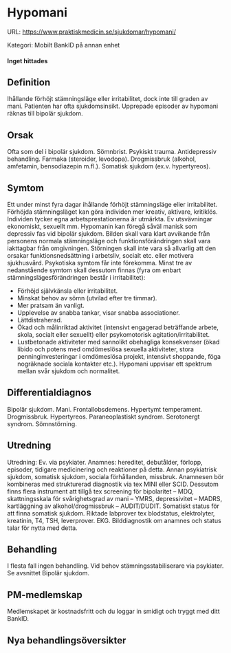 # Hypomani

URL: https://www.praktiskmedicin.se/sjukdomar/hypomani/



Kategori: Mobilt BankID på annan enhet

#### Inget hittades

## Definition

Ihållande förhöjt stämningsläge eller irritabilitet, dock inte till graden av mani. Patienten har ofta sjukdomsinsikt. Upprepade episoder av hypomani räknas till bipolär sjukdom.

## Orsak

Ofta som del i bipolär sjukdom. Sömnbrist. Psykiskt trauma. Antidepressiv behandling. Farmaka (steroider, levodopa). Drogmissbruk (alkohol, amfetamin, bensodiazepin m.fl.). Somatisk sjukdom (ex.v. hypertyreos).

## Symtom

Ett under minst fyra dagar ihållande förhöjt stämningsläge eller irritabilitet. Förhöjda stämningsläget kan göra individen mer kreativ, aktivare, kritiklös. Individen tycker egna arbetsprestationerna är utmärkta. Ev utsvävningar ekonomiskt, sexuellt mm. Hypomanin kan föregå såväl manisk som depressiv fas vid bipolär sjukdom.
Bilden skall vara klart avvikande från personens normala stämningsläge och funktionsförändringen skall vara iakttagbar från omgivningen. Störningen skall inte vara så allvarlig att den orsakar funktionsnedsättning i arbetsliv, socialt etc. eller motivera sjukhusvård. Psykotiska symtom får inte förekomma.
Minst tre av nedanstående symtom skall dessutom finnas (fyra om enbart stämningslägesförändringen består i irritabilitet):
* Förhöjd självkänsla eller irritabilitet.
* Minskat behov av sömn (utvilad efter tre timmar).
* Mer pratsam än vanligt.
* Upplevelse av snabba tankar, visar snabba associationer.
* Lättdistraherad.
* Ökad och målinriktad aktivitet (intensivt engagerad beträffande arbete, skola, socialt eller sexuellt) eller psykomotorisk agitation/irritabilitet.
* Lustbetonade aktiviteter med sannolikt obehagliga konsekvenser (ökad libido och potens med omdömeslösa sexuella aktiviteter, stora penninginvesteringar i omdömeslösa projekt, intensivt shoppande, föga nogräknade sociala kontakter etc.). Hypomani uppvisar ett spektrum mellan svår sjukdom och normalitet.

## Differentialdiagnos

Bipolär sjukdom. Mani. Frontallobsdemens. Hypertymt temperament. Drogmissbruk. Hypertyreos. Paraneoplastiskt syndrom. Serotonergt syndrom. Sömnstörning.

## Utredning

Utredning: Ev. via psykiater.
Anamnes: hereditet, debutålder, förlopp, episoder, tidigare medicinering och reaktioner på detta. Annan psykiatrisk sjukdom, somatisk sjukdom, sociala förhållanden, missbruk.
Anamnesen bör kombineras med strukturerad diagnostik via tex MINI eller SCID. Dessutom finns flera instrument att tillgå tex screening för bipolaritet – MDQ, skattningsskala för svårighetsgrad av mani – YMRS, depressivitet – MADRS, kartläggning av alkohol/drogmissbruk – AUDIT/DUDIT.
Somatiskt status för att finna somatisk sjukdom. Riktade labprover tex blodstatus, elektrolyter, kreatinin, T4, TSH, leverprover. EKG. Bilddiagnostik om anamnes och status talar för nytta med detta.

## Behandling

I flesta fall ingen behandling. Vid behov stämningsstabiliserare via psykiater. Se avsnittet Bipolär sjukdom.

## PM-medlemskap

Medlemskapet är kostnadsfritt och du loggar in smidigt och tryggt med ditt BankID.

## Nya behandlingsöversikter

